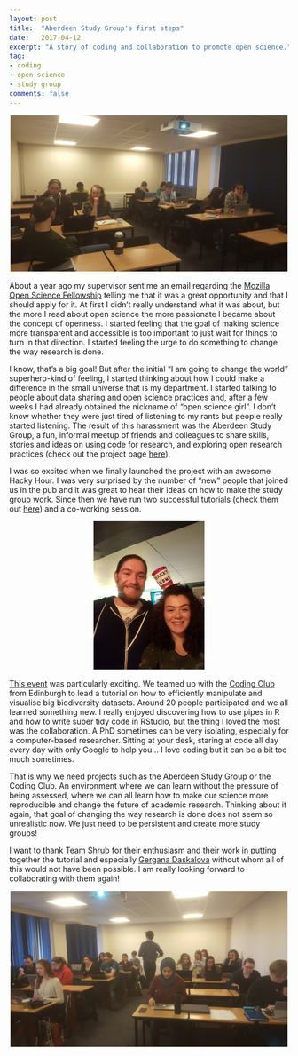 ```yaml
---
layout: post
title:  "Aberdeen Study Group's first steps"
date:   2017-04-12
excerpt: "A story of coding and collaboration to promote open science."
tag:
- coding 
- open science
- study group
comments: false
---
```


<center><img src="../assets/img/Tutorial1.jpg" style="width: 500px;"/></center>

About a year ago my supervisor sent me an email regarding the [Mozilla Open Science Fellowship](https://science.mozilla.org/programs/fellowships) telling me that it was a great opportunity and that I should apply for it. At first I didn’t really understand what it was about, but the more I read about open science the more passionate I became about the concept of openness. I started feeling that the goal of making science more transparent and accessible is too important to just wait for things to turn in that direction. I started feeling the urge to do something to change the way research is done.

I know, that’s a big goal! But after the initial “I am going to change the world” superhero-kind of feeling, I started thinking about how I could make a difference in the small universe that is my department. I started talking to people about data sharing and open science practices and, after a few weeks I had already obtained the nickname of “open science girl”. I don’t know whether they were just tired of listening to my rants but people really started listening. The result of this harassment was the Aberdeen Study Group, a fun, informal meetup of friends and colleagues to share skills, stories and ideas on using code for research, and exploring open research practices (check out the project page [here](https://francescamancini.github.io/AberdeenStudyGroup/)).

I was so excited when we finally launched the project with an awesome Hacky Hour. I was very surprised by the number of “new” people that joined us in the pub and it was great to hear their ideas on how to make the study group work. Since then we have run two successful tutorials (check them out [here](https://aberdeenstudygroup.github.io/studyGroup/lessons/)) and a co-working session.

<center><img src="../assets/img/HackyHourRotate.jpg" style="width: 200px;"/></center>

[This event](https://github.com/AberdeenStudyGroup/studyGroup/issues/8) was particularly exciting. We teamed up with the [Coding Club](https://ourcodingclub.github.io/) from Edinburgh to lead a tutorial on how to efficiently manipulate and visualise big biodiversity datasets. Around 20 people participated and we all learned something new. I really enjoyed discovering how to use pipes in R and how to write super tidy code in RStudio, but the thing I loved the most was the collaboration. A PhD sometimes can be very isolating, especially for a computer-based researcher. Sitting at your desk, staring at code all day every day with only Google to help you… I love coding but it can be a bit too much sometimes. 

That is why we need projects such as the Aberdeen Study Group or the Coding Club. An environment where we can learn without the pressure of being assessed, where we can all learn how to make our science more reproducible and change the future of academic research. Thinking about it again, that goal of changing the way research is done does not seem so unrealistic now. We just need to be persistent and create more study groups!

I want to thank [Team Shrub](https://teamshrub.wordpress.com/) for their enthusiasm and their work in putting together the tutorial and especially [Gergana Daskalova](https://adventurousandefficient.com/) without whom all of this would not have been possible. I am really looking forward to collaborating with them again!

<center><img src="../assets/img/Tutorial3.jpg" style="width: 500px;"/></center>
